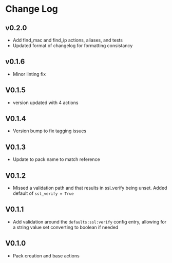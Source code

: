 # Change Log
## v0.2.0

- Add find_mac and find_ip actions, aliases, and tests
- Updated format of changelog for formatting consistancy

## v0.1.6

- Minor linting fix

## V0.1.5
- version updated with 4 actions

## V0.1.4

- Version bump to fix tagging issues

## V0.1.3

- Update to pack name to match reference

## V0.1.2

- Missed a validation path and that results in ssl_verify being unset. Added default of `ssl_verify = True`

## V0.1.1

- Add validation around the `defaults:ssl:verify` config entry, allowing for a string value set converting to boolean if needed

## V0.1.0

- Pack creation and base actions
